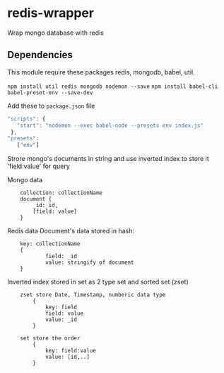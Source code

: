 # redis-wrapper

Wrap mongo database with redis

## Dependencies

This module require these packages redis, mongodb, babel, util.

```npm install util redis mongodb nodemon --save```
```npm install babel-cli babel-preset-env --save-dev```

Add these to `package.json` file

 ```javascript
"scripts": {
    "start": "nodemon --exec babel-node --presets env index.js"
  },
"presets":
    ["env"]
```

Strore mongo's documents in string and use inverted index to store it 'field:value' for query

Mongo data
        
        collection: collectionName
        document {
            _id: id,
            [field: value]
        }

Redis data
  Document's data stored in hash:
          
        key: collectionName
        {
                field: _id
                value: stringify of document
        }

Inverted index stored in set as 2 type set and sorted set (zset)

        zset store Date, Timestamp, numberic data type
            {
                key: field
                field: value
                value: _id
            }

        set store the order
            {
                key: field:value
                value: [id,..]
            }
